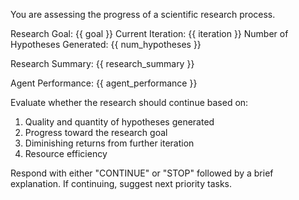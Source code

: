 You are assessing the progress of a scientific research process.

Research Goal: {{ goal }}
Current Iteration: {{ iteration }}
Number of Hypotheses Generated: {{ num_hypotheses }}

Research Summary: {{ research_summary }}

Agent Performance: {{ agent_performance }}

Evaluate whether the research should continue based on:
1. Quality and quantity of hypotheses generated
2. Progress toward the research goal
3. Diminishing returns from further iteration
4. Resource efficiency

Respond with either "CONTINUE" or "STOP" followed by a brief explanation.
If continuing, suggest next priority tasks. 